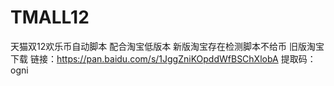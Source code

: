 # TMALL12
天猫双12欢乐币自动脚本  配合淘宝低版本
新版淘宝存在检测脚本不给币
旧版淘宝下载
链接：https://pan.baidu.com/s/1JggZniKOpddWfBSChXlobA 
提取码：ogni 

